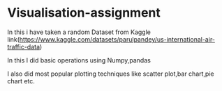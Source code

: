 # Visualisation-assignment
In this i have taken a random Dataset from Kaggle link(https://www.kaggle.com/datasets/parulpandey/us-international-air-traffic-data)

In this I did basic operations using Numpy,pandas

I also did most popular plotting techniques like scatter plot,bar chart,pie chart etc.
